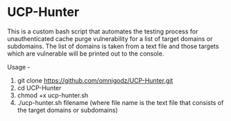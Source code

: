 # UCP-Hunter
This is a custom bash script that automates the testing process for unauthenticated cache purge vulnerability for a list of target domains or subdomains. The list of domains is taken from a text file and those targets which are vulnerable will be printed out to the console.

Usage - 
1. git clone https://github.com/omnigodz/UCP-Hunter.git
2. cd UCP-Hunter
3. chmod +x ucp-hunter.sh
4. ./ucp-hunter.sh filename (where file name is the text file that consists of the target domains or subdomains)

